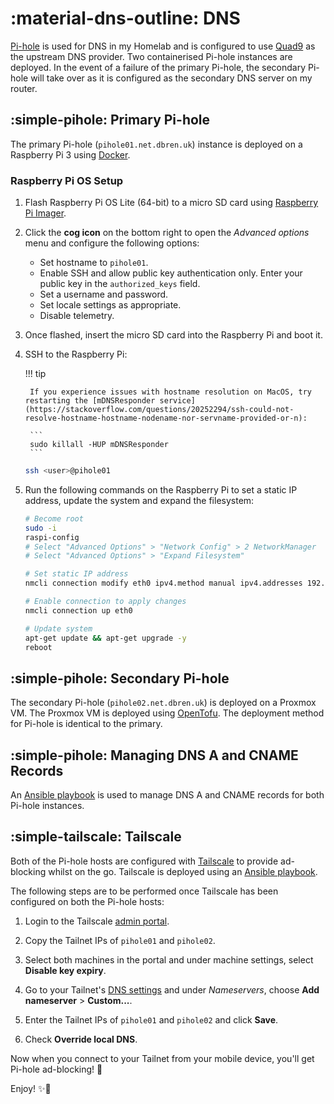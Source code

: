 # :material-dns-outline: DNS

[Pi-hole](https://pi-hole.net/) is used for DNS in my Homelab and is configured to use [Quad9](https://quad9.net/) as the upstream DNS provider. Two containerised Pi-hole instances are deployed. In the event of a failure of the primary Pi-hole, the secondary Pi-hole will take over as it is configured as the secondary DNS server on my router.

## :simple-pihole: Primary Pi-hole

The primary Pi-hole (`pihole01.net.dbren.uk`) instance is deployed on a Raspberry Pi 3 using [Docker](https://docs.docker.com/engine/install/).

### Raspberry Pi OS Setup

1. Flash Raspberry Pi OS Lite (64-bit) to a micro SD card using [Raspberry Pi Imager](https://www.raspberrypi.com/software/).

2. Click the **cog icon** on the bottom right to open the *Advanced options* menu and configure the following options:

    - Set hostname to `pihole01`.
    - Enable SSH and allow public key authentication only. Enter your public key in the `authorized_keys` field.
    - Set a username and password.
    - Set locale settings as appropriate.
    - Disable telemetry.

3. Once flashed, insert the micro SD card into the Raspberry Pi and boot it.

4. SSH to the Raspberry Pi:

    !!! tip

        If you experience issues with hostname resolution on MacOS, try restarting the [mDNSResponder service](https://stackoverflow.com/questions/20252294/ssh-could-not-resolve-hostname-hostname-nodename-nor-servname-provided-or-n):

        ```
        sudo killall -HUP mDNSResponder
        ```

    ```bash
    ssh <user>@pihole01
    ```

5. Run the following commands on the Raspberry Pi to set a static IP address, update the system and expand the filesystem:

    ```bash
    # Become root
    sudo -i
    raspi-config
    # Select "Advanced Options" > "Network Config" > 2 NetworkManager
    # Select "Advanced Options" > "Expand Filesystem"

    # Set static IP address
    nmcli connection modify eth0 ipv4.method manual ipv4.addresses 192.168.0.2/24 ipv4.gateway 192.168.0.1 ipv4.dns 9.9.9.9,149.112.112.112 connection.autoconnect yes

    # Enable connection to apply changes
    nmcli connection up eth0

    # Update system
    apt-get update && apt-get upgrade -y
    reboot
    ```

## :simple-pihole: Secondary Pi-hole

The secondary Pi-hole (`pihole02.net.dbren.uk`) is deployed on a Proxmox VM. The Proxmox VM is deployed using [OpenTofu](../infrastructure/opentofu.md). The deployment method for Pi-hole is identical to the primary.

## :simple-pihole: Managing DNS A and CNAME Records

An [Ansible playbook](https://github.com/dbrennand/home-ops/blob/main/ansible/playbooks/playbook-pihole-records.yml) is used to manage DNS A and CNAME records for both Pi-hole instances.

## :simple-tailscale: Tailscale

Both of the Pi-hole hosts are configured with [Tailscale](https://tailscale.com/) to provide ad-blocking whilst on the go. Tailscale is deployed using an [Ansible playbook](https://github.com/dbrennand/home-ops/blob/main/ansible/playbooks/playbook-tailscale.yml).

The following steps are to be performed once Tailscale has been configured on both the Pi-hole hosts:

1. Login to the Tailscale [admin portal](https://login.tailscale.com/admin/machines).

2. Copy the Tailnet IPs of `pihole01` and `pihole02`.

3. Select both machines in the portal and under machine settings, select **Disable key expiry**.

1. Go to your Tailnet's [DNS settings](https://login.tailscale.com/admin/dns) and under *Nameservers*, choose **Add nameserver** > **Custom...**.

2. Enter the Tailnet IPs of `pihole01` and `pihole02` and click **Save**.

3. Check **Override local DNS**.

Now when you connect to your Tailnet from your mobile device, you'll get Pi-hole ad-blocking! 🚀

Enjoy! ✨🚀
